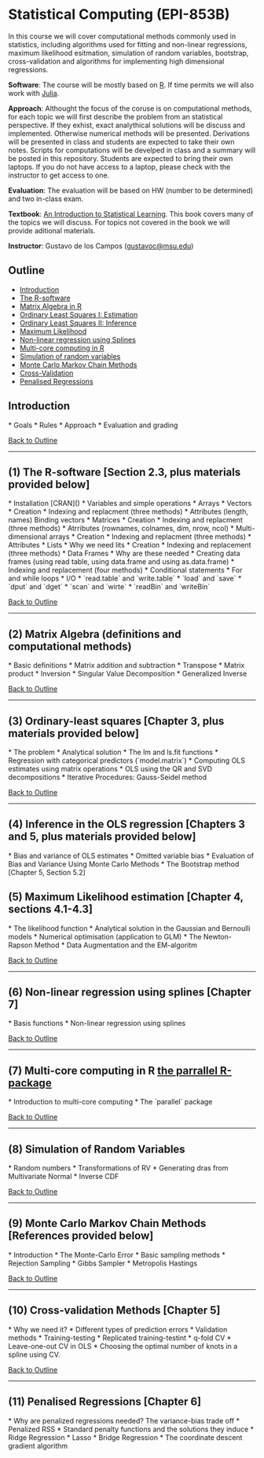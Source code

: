 # Statistical Computing  (EPI-853B)

In this course we will cover computational methods commonly used in statistics, including algorithms used for fitting and non-linear regressions, maximum likelihood esitmation, simulation of random variables, bootstrap, cross-validation and algorithms for implementing high dimensional regressions.

**Software**: The course will be mostly based on [R](https://www.r-project.org/). If time permits we will also work with [Julia](http://julialang.org/).

**Approach**: Althought the focus of the coruse is on computational methods, for each topic  we will first describe the problem from an statistical perspective. If they exhist, exact analythical solutions will be discuss and implemented. Otherwise numerical methods will be presented. Derivations will be presented in class and students are expected to take their own notes. Scripts for computations will be develped in class and a summary will be posted in this repository. Students are expected to bring their own laptops. If you do not have access to a laptop, please check with the instructor to get access to one.

**Evaluation**: The evaluation will be based on HW (number to be determined) and two in-class exam.

**Textbook**: [An Introduction to Statistical Learning](http://www-bcf.usc.edu/~gareth/ISL/index.html). This book covers many of the topics we will discuss. For topics not covered in the book we will provide aditional materials.

**Instructor**: Gustavo de los Campos (gustavoc@msu.edu)

## Outline
<div id="Outline" />

  * [Introduction](#intro)
  * [The R-software](#R)
  * [Matrix Algebra in R](#Matrix)
  * [Ordinary Least Squares I: Estimation](#OLS-I)
  * [Ordinary Least Squares II: Inference](#OLS-II)
  * [Maximum Likelihood](#ML)
  * [Non-linear regression using Splines](#splines)
  * [Multi-core computing in R](#parallel)
  * [Simulation of random variables](#RV)
  * [Monte Carlo Markov Chain Methods](#MCMC)
  * [Cross-Validation](#CV)
  * [Penalised Regressions](#penalized)



## Introduction 
<div id="intro" />
   * Goals
   * Rules
   * Approach
   * Evaluation and grading

[Back to Outline](#Outline)
___

## (1) The R-software  [Section 2.3, plus materials provided below]
<div id="R" />
   * Installation [CRAN]()
   * Variables and simple operations
   * Arrays 
   	* Vectors
   		* Creation
   		* Indexing and replacment (three methods)
   		* Attributes (length, names)
   		 Binding vectors
   	* Matrices
   		* Creation
   		* Indexing and replacment (three methods)
   		* Atrributes (rownames, colnames, dim, nrow, ncol)
   	* Multi-dimensional arrays
   		* Creation
   		* Indexing and replacment (three methods)
   		* Attributes
	* Lists
		* Why we need lits
		* Creation
		* Indexing and replacement (three methods)
	* Data Frames	
		* Why are these needed
		* Creating data frames (using read table, using data.frame and using as.data.frame)
		* Indexing and replacement (four methods)
	* Conditional statements
	* For and while loops
	* I/O
		* `read.table`  and `write.table`
		* `load` and `save`
		* `dput` and `dget`
		* `scan` and `wirte`
		* `readBin` and `writeBin`

[Back to Outline](#Outline)
___

## (2) Matrix Algebra (definitions and computational methods)
<div id="Matrix" />
   * Basic definitions
   * Matrix addition and subtraction
   * Transpose
   * Matrix product
   * Inversion
   * Singular Value Decomposition
   * Generalized Inverse

[Back to Outline](#Outline)
___

## (3) Ordinary-least squares [Chapter 3, plus materials provided below]
<div id="OLS-I" />
   * The problem
   * Analytical solution
   * The lm and ls.fit functions
   * Regression with categorical predictors (`model.matrix`)
   * Computing OLS estimates using matrix operations
   * OLS using the QR and SVD decompositions
   * Iterative Procedures: Gauss-Seidel method

[Back to Outline](#Outline)
___

## (4) Inference in the OLS regression [Chapters 3 and 5, plus materials provided below]
<div id="OLS-II" />
   * Bias and variance of OLS estimates
   * Omitted variable bias
   * Evaluation of Bias and Variance Using Monte Carlo Methods
   * The Bootstrap method [Chapter 5, Section 5.2]

## (5) Maximum Likelihood estimation [Chapter 4, sections 4.1-4.3]
<div id="ML" />
   * The likelihood function
   * Analytical solution in the Gaussian and Bernoulli models
   * Numerical optimisation (application to GLM)
   * The Newton-Rapson Method
   * Data Augmentation and the EM-algoritm

[Back to Outline](#Outline)
___

## (6) Non-linear regression using splines [Chapter 7]	
<div id="splines" />
   * Basis functions
   * Non-linear regression using splines

[Back to Outline](#Outline)
___

## (7)  Multi-core computing in R [the parrallel R-package](https://stat.ethz.ch/R-manual/R-devel/library/parallel/doc/parallel.pdf)
<div id="parallel" />
   * Introduction to multi-core computing
   * The `parallel` package

[Back to Outline](#Outline)
___

## (8) Simulation of Random Variables
<div id="RV" />
   * Random numbers
   * Transformations of RV
   * Generating dras from Multivariate Normal
   * Inverse CDF

[Back to Outline](#Outline)
___

## (9) Monte Carlo Markov Chain Methods [References provided below]
<div id="MCMC" />
   * Introduction
   * The Monte-Carlo Error
   * Basic sampling methods
   	* Rejection Sampling
   	* Gibbs Sampler
   	* Metropolis Hastings

[Back to Outline](#Outline)
___

## (10) Cross-validation Methods [Chapter 5]
<div id="CV" />
   * Why we need it?
   * Different types of prediction errors
   * Validation methods
   	* Training-testing
   	* Replicated training-testint
   	* q-fold CV
   * Leave-one-out CV in OLS
   * Choosing the optimal number of knots in a spline using CV.

[Back to Outline](#Outline)
___

## (11) Penalised Regressions [Chapter 6]
<div id="penalised" />
   * Why are penalized regressions needed? The variance-bias trade off
   * Penalized RSS 
   * Standard penalty functions and the solutions they induce
   * Ridge Regression
	* Lasso
	* Bridge Regression
	* The coordinate descent gradient algorithm 

